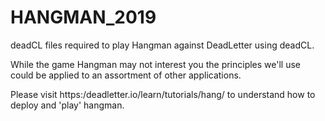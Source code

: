 # HANGMAN_2019
deadCL files required to play Hangman against DeadLetter using deadCL. 


While the game Hangman may not interest you the principles 
we'll use could be applied to an assortment of other applications. 

Please visit https:/deadletter.io/learn/tutorials/hang/ to understand how to deploy and 'play' hangman. 
